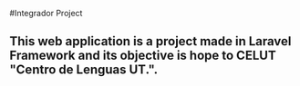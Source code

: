 #Integrador Project

## This web application is a project made in Laravel Framework and its objective is hope to CELUT "Centro de Lenguas UT.".
